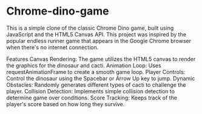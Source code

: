 # Chrome-dino-game

This is a simple clone of the classic Chrome Dino game, built using JavaScript and the HTML5 Canvas API. This project was inspired by the popular endless runner game that appears in the Google Chrome browser when there's no internet connection.

Features
Canvas Rendering: The game utilizes the HTML5 canvas to render the graphics for the dinosaur and cacti.
Animation Loop: Uses requestAnimationFrame to create a smooth game loop.
Player Controls: Control the dinosaur using the Spacebar or Arrow Up key to jump.
Dynamic Obstacles: Randomly generates different types of cacti to challenge the player.
Collision Detection: Implements simple collision detection to determine game over conditions.
Score Tracking: Keeps track of the player's score based on how long they survive.
